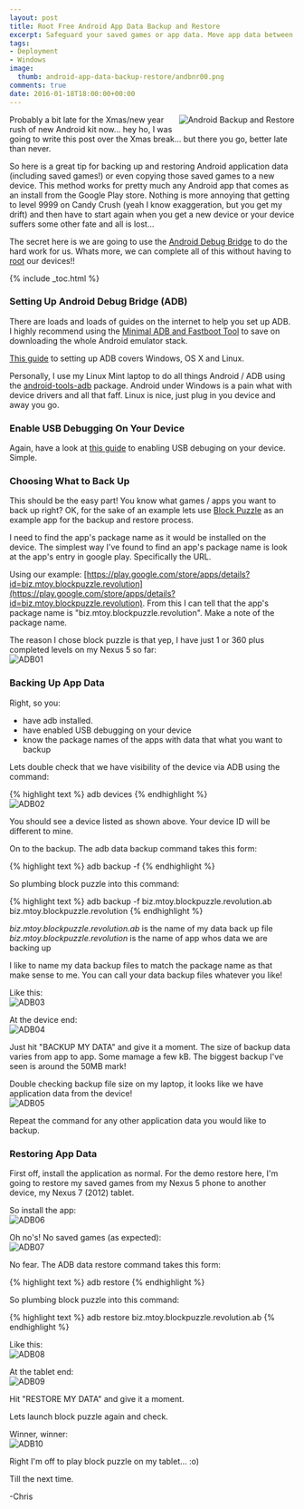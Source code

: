 ```yaml
---
layout: post
title: Root Free Android App Data Backup and Restore 
excerpt: Safeguard your saved games or app data. Move app data between devices. No root? No problem!  
tags:
- Deployment
- Windows
image:
  thumb: android-app-data-backup-restore/andbnr00.png
comments: true
date: 2016-01-18T18:00:00+00:00
---
```

<img style="float: right; margin: 0px 0px 10px 10px;" alt="Android Backup and Restore" src="/images/android-app-data-backup-restore/andbnr00.png">
Probably a bit late for the Xmas/new year rush of new Android kit now... hey ho, I was going to write this post over the Xmas break... but there you go, better late than never.

So here is a great tip for backing up and restoring Android application data (including saved games!) or even copying those saved games to a new device. This method works for pretty much any Android app that comes as an install from the Google Play store.  Nothing is more annoying that getting to level 9999 on Candy Crush (yeah I know exaggeration, but you get my drift) and then have to start again when you get a new device or your device suffers some other fate and all is lost...    

The secret here is we are going to use the [Android Debug Bridge](http://developer.android.com/tools/help/adb.html) to do the hard work for us.  Whats more, we can complete all of this without having to [root](https://en.wikipedia.org/wiki/Rooting_(Android_OS)) our devices!! 

{% include _toc.html %}

### Setting Up Android Debug Bridge (ADB)
There are loads and loads of guides on the internet to help you set up ADB. I highly recommend using the [Minimal ADB and Fastboot Tool](http://forum.xda-developers.com/showthread.php?t=2317790) to save on downloading the whole Android emulator stack.

[This guide](http://lifehacker.com/the-easiest-way-to-install-androids-adb-and-fastboot-to-1586992378) to setting up ADB covers Windows, OS X and Linux.

Personally, I use my Linux Mint laptop to do all things Android / ADB using the [android-tools-adb](http://community.linuxmint.com/software/view/android-tools-adb) package. Android under Windows is a pain what with device drivers and all that faff. Linux is nice, just plug in you device and away you go.

### Enable USB Debugging On Your Device
Again, have a look at [this guide](http://adbdriver.com/documentation/how-to-enable-usb-debugging-mode-on-android-devices.html) to enabling USB debuging on your device. Simple.

### Choosing What to Back Up
This should be the easy part!  You know what games / apps you want to back up right? OK, for the sake of an example lets use [Block Puzzle](https://play.google.com/store/apps/details?id=biz.mtoy.blockpuzzle.revolution) as an example app for the backup and restore process.

I need to find the app's package name as it would be installed on the device.  The simplest way I've found to find an app's package name is look at the app's entry in google play.  Specifically the URL.  

Using our example: [https://play.google.com/store/apps/details?id=biz.mtoy.blockpuzzle.revolution](https://play.google.com/store/apps/details?id=biz.mtoy.blockpuzzle.revolution). From this I can tell that the app's package name is "biz.mtoy.blockpuzzle.revolution". Make a note of the package name.

The reason I chose block puzzle is that yep, I have just 1 or 360 plus completed levels on my Nexus 5 so far: 
<img style="display: block; margin-left: auto; margin-right: auto;" alt="ADB01" src="/images/android-app-data-backup-restore/andbnr01.png">

### Backing Up App Data
Right, so you:

* have adb installed.  
* have enabled USB debugging on your device
* know the package names of the apps with data that what you want to backup

Lets double check that we have visibility of the device via ADB using the command:

{% highlight text %}
adb devices
{% endhighlight %}
<img style="display: block; margin-left: auto; margin-right: auto;" alt="ADB02" src="/images/android-app-data-backup-restore/andbnr02.png">

You should see a device listed as shown above.  Your device ID will be different to mine.  

On to the backup.  The adb data backup command takes this form:

{% highlight text %}
adb backup -f <Backup-File> <Package-Name>
{% endhighlight %}

So plumbing block puzzle into this command:

{% highlight text %}
adb backup -f biz.mtoy.blockpuzzle.revolution.ab biz.mtoy.blockpuzzle.revolution
{% endhighlight %}

*biz.mtoy.blockpuzzle.revolution.ab* is the name of my data back up file
*biz.mtoy.blockpuzzle.revolution*  is the name of app whos data we are backing up 

I like to name my data backup files to match the package name as that make sense to me. You can call your data backup files whatever you like!

Like this:
<img style="display: block; margin-left: auto; margin-right: auto;" alt="ADB03" src="/images/android-app-data-backup-restore/andbnr03.png">

At the device end:
<img style="display: block; margin-left: auto; margin-right: auto;" alt="ADB04" src="/images/android-app-data-backup-restore/andbnr04.png">

Just hit "BACKUP MY DATA" and give it a moment.  The size of backup data varies from app to app. Some mamage a few kB.  The biggest backup I've seen is around the 50MB mark!

Double checking backup file size on my laptop, it looks like we have application data from the device!
<img style="display: block; margin-left: auto; margin-right: auto;" alt="ADB05" src="/images/android-app-data-backup-restore/andbnr05.png">
 
Repeat the command for any other application data you would like to backup.  

### Restoring App Data
First off, install the application as normal.  For the demo restore here, I'm going to restore my saved games from my Nexus 5 phone to another device, my Nexus 7 (2012) tablet.  

So install the app:
<img style="display: block; margin-left: auto; margin-right: auto;" alt="ADB06" src="/images/android-app-data-backup-restore/andbnr06.png">

Oh no's! No saved games (as expected):
<img style="display: block; margin-left: auto; margin-right: auto;" alt="ADB07" src="/images/android-app-data-backup-restore/andbnr07.png">

No fear.  The ADB data restore command takes this form:

{% highlight text %}
adb restore <Backup-File>
{% endhighlight %}

So plumbing block puzzle into this command:

{% highlight text %}
adb restore biz.mtoy.blockpuzzle.revolution.ab
{% endhighlight %}

Like this:
<img style="display: block; margin-left: auto; margin-right: auto;" alt="ADB08" src="/images/android-app-data-backup-restore/andbnr08.png">

At the tablet end:
<img style="display: block; margin-left: auto; margin-right: auto;" alt="ADB09" src="/images/android-app-data-backup-restore/andbnr09.png">

Hit "RESTORE MY DATA" and give it a moment. 

Lets launch block puzzle again and check.  

Winner, winner:
<img style="display: block; margin-left: auto; margin-right: auto;" alt="ADB10" src="/images/android-app-data-backup-restore/andbnr10.png">

Right I'm off to play block puzzle on my tablet... :o)

Till the next time.

-Chris
